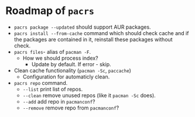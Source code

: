 # Roadmap of `pacrs`

- `pacrs package --updated` should support AUR packages.
- `pacrs install --from-cache` command which should check cache and if the
  packages are contained in it, reinstall these packages without check.
- `pacrs files`- alias of `pacman -F`.
  - How we should process index?
    - Update by default. If error - skip.
- Clean cache functionality (`pacman -Sc`, `paccache`)
  - Configuration for automaticly clean.
- `pacrs repo` command.
  - `--list` print list of repos.
  - `--clean` remove unused repos (like it `pacman -Sc` does).
  - `--add` add repo in `pacmanconf`?
  - `--remove` remove repo from `pacmanconf`?
